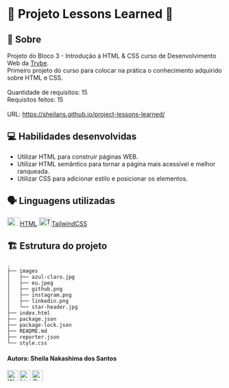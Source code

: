 # :bookmark_tabs: Projeto Lessons Learned :closed_book:

## :page_facing_up: Sobre

Projeto do Bloco 3 - Introdução à HTML & CSS curso de Desenvolvimento Web da [Trybe](https://www.betrybe.com).<br>
Primeiro projeto do curso para colocar na prática o conhecimento adquirido sobre HTML e CSS.<br><br>
Quantidade de requisitos: 15<br>
Requisitos feitos: 15<br><br>
URL: https://sheilans.github.io/project-lessons-learned/

## :computer: Habilidades desenvolvidas

- Utilizar HTML para construir páginas WEB.
- Utilizar HTML semântico para tornar a página mais acessível e melhor ranqueada.
- Utilizar CSS para adicionar estilo e posicionar os elementos.

## :speaking_head: Linguagens utilizadas
<div align="left">
  <a href="https://developer.mozilla.org/en-US/docs/Web/HTML" display="block" title="HTML5"><img alt="HTML5 icon" height="20px" width="30px" src="https://cdn.jsdelivr.net/gh/devicons/devicon/icons/html5/html5-original.svg" />HTML</a>
  <a href="https://tailwindcss.com/" title="TailwindCSS"><img alt="TailwindCss icon" height="20px" width="30px" src="https://cdn.jsdelivr.net/gh/devicons/devicon/icons/tailwindcss/tailwindcss-plain.svg" />TailwindCSS</a>
</div>

## :building_construction: Estrutura do projeto
```
.
├── images
│   ├── azul-claro.jpg
│   ├── eu.jpeg
│   ├── github.png
│   ├── instagram.png
│   ├── linkedin.png
│   └── star-header.jpg
├── index.html
├── package.json
├── package-lock.json
├── README.md
├── reporter.json
└── style.css
```
 #### Autora: Sheila Nakashima dos Santos
<a href="https://wa.me/+5511995985416?text=Sheila%20Dev" target="_blank" rel="external"><img src="https://img.shields.io/badge/WhatsApp-25D366?style=for-the-badge&logo=whatsapp&logoColor=white" alt="WhatsApp" height="25px" /></a>
<a href="https://www.linkedin.com/in/sheila-nakashima-dos-santos/" target="_blank" rel="external"><img src="https://img.shields.io/badge/LinkedIn-0077B5?style=for-the-badge&logo=linkedin&logoColor=white" alt="LinkedIn" height="25px"></a>
<a href="mailto:shei.nsantos@gmail.com" target="_blank" rel="external"><img src="https://img.shields.io/badge/Gmail-D14836?style=for-the-badge&logo=gmail&logoColor=white" alt="Gmail" height="25px"></a>
